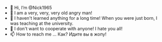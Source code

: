 - 👋 Hi, I’m @Nick1965
- 👀 I am a very, very, very old angry man!
- 🌱 I haven't learned anything for a long time! When you were just born, I was teaching at the university.
- 💞️ I don't want to cooperate with anyone! I hate you all!
- 📫 How to reach me ... Как? Идите вы в жопу!

<!---
Nick1965/Nick1965 is a ✨ special ✨ repository because its `README.md` (this file) appears on your GitHub profile.
You can click the Preview link to take a look at your changes.
--->
